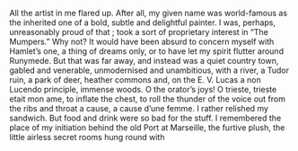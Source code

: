 All the artist in me flared up. After all, my given name was world-famous as the inherited one of a bold, subtle and delightful painter. I was, perhaps, unreasonably proud of that ; took a sort of proprietary interest in “The Mumpers.” Why not? It would have been absurd to concern myself with Hamlet’s one, a thing of dreams only, or to have let my spirit flutter around Runymede. But that was far away, and instead was a quiet country town, gabled and venerable, unmodernised and unambitious, with a river, a Tudor ruin, a park of deer, heather commons and, on the E. V. Lucas a non Lucendo principle, immense woods. O the orator’s joys! O trieste, trieste etait mon ame, to inflate the chest, to roll the thunder of the voice out from the ribs and throat a cause, a cause d’une femme. I rather relished my sandwich. But food and drink were so bad for the stuff. I remembered the place of my initiation behind the old Port at Marseille, the furtive plush, the little airless secret rooms hung round with